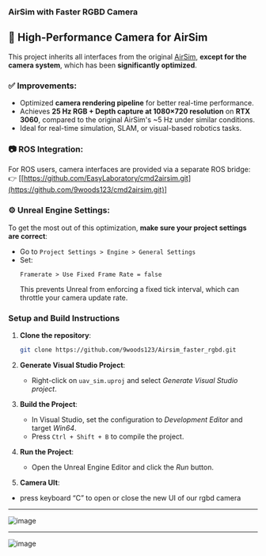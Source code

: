 ### AirSim with Faster RGBD Camera


## 🚀 High-Performance Camera for AirSim

This project inherits all interfaces from the original [AirSim](https://github.com/microsoft/AirSim), **except for the camera system**, which has been **significantly optimized**.

### ✅ Improvements:
- Optimized **camera rendering pipeline** for better real-time performance.
- Achieves **25 Hz RGB + Depth capture at 1080×720 resolution** on **RTX 3060**, compared to the original AirSim's ~5 Hz under similar conditions.
- Ideal for real-time simulation, SLAM, or visual-based robotics tasks.

### 📷 ROS Integration:
For ROS users, camera interfaces are provided via a separate ROS bridge:
👉 [[https://github.com/EasyLaboratory/cmd2airsim.git](https://github.com/9woods123/cmd2airsim.git)]

### ⚙️ Unreal Engine Settings:
To get the most out of this optimization, **make sure your project settings are correct**:

- Go to `Project Settings > Engine > General Settings`
- Set:
  ```text
  Framerate > Use Fixed Frame Rate = false
  ```
  This prevents Unreal from enforcing a fixed tick interval, which can throttle your camera update rate.


### Setup and Build Instructions

1. **Clone the repository**:
   ```bash
   git clone https://github.com/9woods123/Airsim_faster_rgbd.git
   ```

2. **Generate Visual Studio Project**:
   - Right-click on `uav_sim.uproj` and select *Generate Visual Studio project*.

3. **Build the Project**:
   - In Visual Studio, set the configuration to *Development Editor* and target *Win64*.
   - Press `Ctrl + Shift + B` to compile the project.

4. **Run the Project**:
   - Open the Unreal Engine Editor and click the *Run* button.

5. **Camera UIt**:
 - press keyboard “C” to open or close the new UI of our rgbd camera

---

![image](https://github.com/user-attachments/assets/a3f8e793-a049-4ffa-ae16-f3e4d4b040b2)

---

![image](https://github.com/user-attachments/assets/dc5d0284-e852-4e40-8d54-07b833465a4f)



